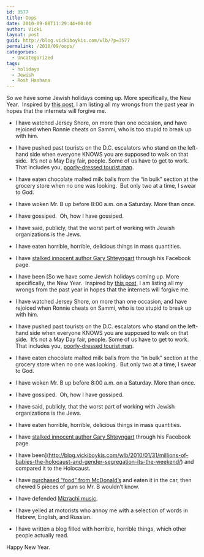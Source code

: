 ```yaml
---
id: 3577
title: Oops
date: 2010-09-08T11:29:44+00:00
author: Vicki
layout: post
guid: http://blog.vickiboykis.com/wlb/?p=3577
permalink: /2010/09/oops/
categories:
  - Uncategorized
tags:
  - holidays
  - Jewish
  - Rosh Hashana
---
```

So we have some Jewish holidays coming up. More specifically, the New Year.  Inspired by [this post](http://www.frumsatire.net/2010/09/07/before-rosh-hashanah-i-hope-you-will-forgive-me/), I am listing all my wrongs from the past year in hopes that the internets will forgive me.

  * I have watched Jersey Shore, on more than one occasion, and have rejoiced when Ronnie cheats on Sammi, who is too stupid to break up with him.
  * I have pushed past tourists on the D.C. escalators who stand on the left-hand side when everyone KNOWS you are supposed to walk on that side.  It&#8217;s not a May Day fair, people. Some of us have to get to work. That includes you, [poorly-dressed tourist man](http://www.suburbansweetheart.com/2010/08/stuff-tourists-like-part-iv.html).
  * I have eaten chocolate malted milk balls from the &#8220;in bulk&#8221; section at the grocery store when no one was looking.  But only two at a time, I swear to God.
  * I have woken Mr. B up before 8:00 a.m. on a Saturday. More than once.
  * I have gossiped.  Oh, how I have gossiped.
  * I have said, publicly, that the worst part of working with Jewish organizations is the Jews.
  * I have eaten horrible, horrible, delicious things in mass quantities.
  * I have [stalked innocent author Gary Shteyngart](http://blog.vickiboykis.com/wlb/2010/07/28/gary-shteyngart-kind-of-acknowledges-me-on-facebook/) through his Facebook page.
  * I have been [So we have some Jewish holidays coming up. More specifically, the New Year.  Inspired by [this post](http://www.frumsatire.net/2010/09/07/before-rosh-hashanah-i-hope-you-will-forgive-me/), I am listing all my wrongs from the past year in hopes that the internets will forgive me.

  * I have watched Jersey Shore, on more than one occasion, and have rejoiced when Ronnie cheats on Sammi, who is too stupid to break up with him.
  * I have pushed past tourists on the D.C. escalators who stand on the left-hand side when everyone KNOWS you are supposed to walk on that side.  It&#8217;s not a May Day fair, people. Some of us have to get to work. That includes you, [poorly-dressed tourist man](http://www.suburbansweetheart.com/2010/08/stuff-tourists-like-part-iv.html).
  * I have eaten chocolate malted milk balls from the &#8220;in bulk&#8221; section at the grocery store when no one was looking.  But only two at a time, I swear to God.
  * I have woken Mr. B up before 8:00 a.m. on a Saturday. More than once.
  * I have gossiped.  Oh, how I have gossiped.
  * I have said, publicly, that the worst part of working with Jewish organizations is the Jews.
  * I have eaten horrible, horrible, delicious things in mass quantities.
  * I have [stalked innocent author Gary Shteyngart](http://blog.vickiboykis.com/wlb/2010/07/28/gary-shteyngart-kind-of-acknowledges-me-on-facebook/) through his Facebook page.
  * I have been](http://blog.vickiboykis.com/wlb/2010/01/31/millions-of-babies-the-holocaust-and-gender-segregation-its-the-weekend/) and compared it to the Holocaust.
  * I have [purchased &#8220;food&#8221; from McDonald&#8217;s](http://en.wikipedia.org/wiki/Fast_Food_Nation) and eaten it in the car, then chewed 5 pieces of gum so Mr. B wouldn&#8217;t know.
  * I have defended [Mizrachi music](http://en.wikipedia.org/wiki/Mizrahi_music).
  * I have yelled at motorists who annoy me with a selection of words in Hebrew, English, and Russian.
  * I have written a blog filled with horrible, horrible things, which other people actually read.

Happy New Year.
